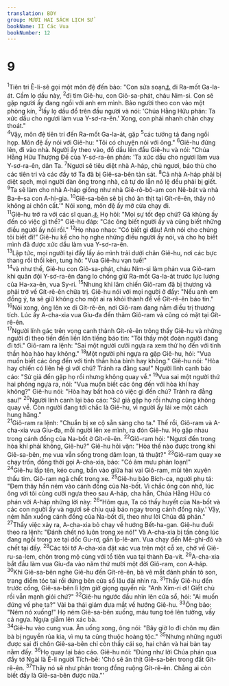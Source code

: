 ```yaml
---
translation: BDY
group: MƯƠI HAI SÁCH LỊCH SỬ
bookName: II Các Vua 
bookNumber: 12
---
```


<div class="title"><h1>9</h1></div>
<span class="verse 2vua_9_1"><sup>1</sup>Tiên tri Ê-li-sê gọi một môn đệ đến bảo: &#34;Con sửa soạn<a href="#" data-toggle="tooltip" data-placement="bottom" title="Nt thắt lưng">⚓</a> đi Ra-mốt Ga-la-át. Cầm lọ dầu này, </span>
<span class="verse 2vua_9_2"><sup>2</sup>đi tìm Giê-hu, con Giô-sa-phát, cháu Nim-si. Con sẽ gặp người ấy đang ngồi với anh em mình. Bảo người theo con vào một phòng kín, </span>
<span class="verse 2vua_9_3"><sup>3</sup>lấy lọ dầu đổ trên đầu người và nói: &#39;Chúa Hằng Hữu phán: Ta xức dầu cho ngươi làm vua Y-sơ-ra-ên.&#39; Xong, con phải nhanh chân chạy thoát.&#34;<br/></span>
<span class="verse 2vua_9_4"><sup>4</sup>Vậy, môn đệ tiên tri đến Ra-mốt Ga-la-át, gặp </span>
<span class="verse 2vua_9_5"><sup>5</sup>các tướng tá đang ngồi họp. Môn đệ ấy nói với Giê-hu: &#34;Tôi có chuyện nói với ông.&#34; </span>
<span class="verse 2vua_9_6"><sup>6</sup>Giê-hu đứng lên, đi vào nhà. Người ấy theo vào, đổ dầu lên đầu Giê-hu và nói: &#34;Chúa Hằng Hữu Thượng Đế của Y-sơ-ra-ên phán: &#39;Ta xức dầu cho ngươi làm vua Y-sơ-ra-ên, dân Ta. </span>
<span class="verse 2vua_9_7"><sup>7</sup>Ngươi sẽ tiêu diệt nhà A-háp, chủ ngươi, báo thù cho các tiên tri và các đầy tớ Ta đã bị Giê-sa-bên tàn sát. </span>
<span class="verse 2vua_9_8"><sup>8</sup>Cả nhà A-háp phải bị diệt sạch, mọi người đàn ông trong nhà, cả tự do lẫn nô lệ đều phải bị giết. </span>
<span class="verse 2vua_9_9"><sup>9</sup>Ta sẽ làm cho nhà A-háp giống như nhà Giê-rô-bô-am con Nê-bát và nhà Ba-ê-sa con A-hi-gia. </span>
<span class="verse 2vua_9_10"><sup>10</sup>Giê-sa-bên sẽ bị chó ăn thịt tại Gít-rê-ên, thây nó không ai chôn cất.&#39;&#34; Nói xong, môn đệ ấy mở cửa chạy đi.<br/></span>
<span class="verse 2vua_9_11"><sup>11</sup>Giê-hu trở ra với các sĩ quan.<a href="#" data-toggle="tooltip" data-placement="bottom" title="Nt với các tôi tớ của chủ mình">⚓</a> Họ hỏi: &#34;Mọi sự tốt đẹp chứ? Gã khùng ấy đến có việc gì thế?&#34; Giê-hu đáp: &#34;Các ông biết người ấy và cũng biết những điều người ấy nói rồi.&#34; </span>
<span class="verse 2vua_9_12"><sup>12</sup>Họ nhao nhao: &#34;Có biết gì đâu! Anh nói cho chúng tôi biết đi!” Giê-hu kể cho họ nghe những điều người ấy nói, và cho họ biết mình đã được xức dầu làm vua Y-sơ-ra-ên.<br/></span>
<span class="verse 2vua_9_13"><sup>13</sup>Lập tức, mọi người tại đấy lấy áo mình trải dưới chân Giê-hu, nơi các bực thang rồi thổi kèn, tung hô: &#34;Vua Giê-hu vạn tuế!&#34;<br/></span>
<span class="verse 2vua_9_14"><sup>14</sup>và như thế, Giê-hu con Giô-sa-phát, cháu Nim-si làm phản vua Giô-ram khi quân đội Y-sơ-ra-ên đang lo chống giữ Ra-mốt Ga-la-át trước lực lượng của Ha-xa-ên, vua Sy-ri. </span>
<span class="verse 2vua_9_15"><sup>15</sup>Nhưng khi lâm chiến Giô-ram đã bị thương và phải trở về Gít-rê-ên chữa trị. Giê-hu nói với mọi người ở đấy: &#34;Nếu anh em đồng ý, ta sẽ giữ không cho một ai ra khỏi thành để về Gít-rê-ên báo tin.&#34; </span>
<span class="verse 2vua_9_16"><sup>16</sup>Nói xong, ông lên xe đi Gít-rê-ên, nơi Giô-ram đang nằm điều trị thương tích. Lúc ấy A-cha-xia vua Giu-đa đến thăm Giô-ram và cũng có mặt tại Gít-rê-ên.<br/></span>
<span class="verse 2vua_9_17"><sup>17</sup>Người lính gác trên vọng canh thành Gít-rê-ên trông thấy Giê-hu và những người đi theo tiến đến liền lớn tiếng báo tin: &#34;Tôi thấy một đoàn người đang đi tới.&#34; Giô-ram ra lệnh: &#34;Sai một người cưỡi ngựa ra xem thử họ đến với tinh thần hòa hảo hay không.&#34; </span>
<span class="verse 2vua_9_18"><sup>18</sup>Một người phi ngựa ra gặp Giê-hu, hỏi: &#34;Vua muốn biết các ông đến với tinh thần hòa bình hay không.&#34; Giê-hu nói: &#34;Hòa hay chiến có liên hệ gì với chú? Tránh ra đằng sau!&#34; Người lính canh báo cáo: &#34;Sứ giả đến gặp họ rồi nhưng không quay về.&#34; </span>
<span class="verse 2vua_9_19"><sup>19</sup>Vua sai một người thứ hai phóng ngựa ra, nói: &#34;Vua muốn biết các ông đến với hòa khí hay không?&#34; Giê-hu nói: &#34;Hòa hay bất hoà có việc gì đến chú? Tránh ra đằng sau!&#34; </span>
<span class="verse 2vua_9_20"><sup>20</sup>Người lính canh lại báo cáo: &#34;Sứ giả gặp họ rồi nhưng cũng không quay về. Còn người đang tới chắc là Giê-hu, vì người ấy lái xe một cách hung hăng.&#34;<br/></span>
<span class="verse 2vua_9_21"><sup>21</sup>Giô-ram ra lệnh: &#34;Chuẩn bị xe cộ sẵn sàng cho ta.&#34; Thế rồi, Giô-ram và A-cha-xia vua Giu-đa, mỗi người lên xe mình, ra đón Giê-hu. Họ gặp nhau trong cánh đồng của Na-bốt ở Gít-rê-ên. </span>
<span class="verse 2vua_9_22"><sup>22</sup>Giô-ram hỏi: &#34;Ngươi đến trong hòa khí phải không, Giê-hu?&#34; Giê-hu hỏi vặn: &#34;Hòa thế nào được trong khi Giê-sa-bên, mẹ vua vẫn sống trong dâm loạn, tà thuật?&#34; </span>
<span class="verse 2vua_9_23"><sup>23</sup>Giô-ram quay xe chạy trốn, đồng thời gọi A-cha-xia, báo: &#34;Có âm mưu phản loạn!&#34;<br/></span>
<span class="verse 2vua_9_24"><sup>24</sup>Giê-hu lắp tên, kéo cung, bắn vào giữa hai vai Giô-ram, mũi tên xuyên thấu tim. Giô-ram ngã chết trong xe. </span>
<span class="verse 2vua_9_25"><sup>25</sup>Giê-hu bảo Bích-ca, người phụ tá: &#34;Đem thây hắn ném vào cánh đồng của Na-bốt. Vì chắc ông còn nhớ, lúc ông với tôi cùng cưỡi ngựa theo sau A-háp, cha hắn, Chúa Hằng Hữu có phán với A-háp những lời này: </span>
<span class="verse 2vua_9_26"><sup>26</sup>“Hôm qua, Ta có thấy huyết của Na-bốt và các con người ấy và ngươi sẽ chịu quả báo ngay trong cánh đồng này.&#39; Vậy, ném hắn xuống cánh đồng của Na-bốt đi, theo như lời Chúa đã phán.&#34;<br/></span>
<span class="verse 2vua_9_27"><sup>27</sup>Thấy việc xảy ra, A-cha-xia bỏ chạy về hướng Bết-ha-gan. Giê-hu đuổi theo ra lệnh: &#34;Đánh chết nó luôn trong xe nó!&#34; Và A-cha-xia bị tấn công lúc đang ngồi trong xe tại dốc Gu-rơ, gần Íp-lê-am. Vua chạy đến Mê-ghi-đô và chết tại đấy. </span>
<span class="verse 2vua_9_28"><sup>28</sup>Các tôi tớ A-cha-xia đặt xác vua trên một cỗ xe, chở về Giê-ru-sa-lem, chôn trong mộ cùng với tổ tiên vua tại thành Đa-vít. </span>
<span class="verse 2vua_9_29"><sup>29</sup>A-cha-xia bắt đầu làm vua Giu-đa vào năm thứ mười một đời Giô-ram, con A-háp.<br/></span>
<span class="verse 2vua_9_30"><sup>30</sup>Khi Giê-sa-bên nghe Giê-hu đến Gít-rê-ên, bà vẽ mắt đánh phấn tô son, trang điểm tóc tai rồi đứng bên cửa sổ lâu đài nhìn ra. </span>
<span class="verse 2vua_9_31"><sup>31</sup>Thấy Giê-hu đến trước cổng, Giê-sa-bên lì lợm giở giọng quyến rũ: &#34;Anh Xim-ri ơi! Giết chủ rồi vẫn mạnh giỏi chứ?&#34; </span>
<span class="verse 2vua_9_32"><sup>32</sup>Giê-hu ngước đầu nhìn lên cửa sổ, hỏi: &#34;Ai muốn đứng về phe ta?&#34; Vài ba thái giám đưa mắt về hướng Giê-hu. </span>
<span class="verse 2vua_9_33"><sup>33</sup>Ông bảo: &#34;Ném nó xuống!&#34; Họ ném Giê-sa-bên xuống, máu tung toé lên tường, vấy cả ngựa. Ngựa giẫm lên xác bà.<br/></span>
<span class="verse 2vua_9_34"><sup>34</sup>Giê-hu vào cung vua. Ăn uống xong, ông nói: &#34;Bây giờ lo đi chôn mụ đàn bà bị nguyền rủa kia, vì mụ ta cũng thuộc hoàng tộc.&#34; </span>
<span class="verse 2vua_9_35"><sup>35</sup>Nhưng những người được sai đi chôn Giê-sa-bên chỉ còn thấy cái sọ, hai chân và hai bàn tay nằm đấy. </span>
<span class="verse 2vua_9_36"><sup>36</sup>Họ quay lại báo cáo. Giê-hu nói: &#34;Đúng như lời Chúa phán qua đầy tớ Ngài là Ê-li người Tích-bê: &#39;Chó sẽ ăn thịt Giê-sa-bên trong đất Gít-rê-ên. </span>
<span class="verse 2vua_9_37"><sup>37</sup>Thây nó sẽ như phân trong đồng ruộng Gít-rê-ên. Chẳng ai còn biết đấy là Giê-sa-bên được nữa.&#34;&#39;</span>
